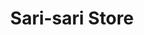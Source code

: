 ---
title: "Sari-sari Store"
url: /lubao-pampanga/sari-sari-store-san-matias-7/
shop: Lebensmittel
---